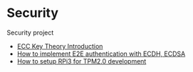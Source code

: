 # Security
Security project
* [ECC Key Theory Introduction](https://github.com/ivan0124/Security/wiki/ECC-Key-Theory-Introduction)
* [How to implement E2E authentication with ECDH, ECDSA](https://github.com/ivan0124/Security/wiki/How-to-implement-E2E-authentication-with-ECDH%2C-ECDSA)
* [How to setup RPi3 for TPM2.0 development](https://github.com/ivan0124/Security/wiki/How-to-setup-RPi3-for-TPM2.0-development)

